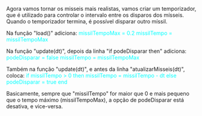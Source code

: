 
Agora vamos tornar os misseis mais realistas, vamos criar um temporizador, que é utilizado para controlar o intervalo entre os disparos dos mísseis. Quando o temporizador termina, é possível disparar outro míssil.

Na função "load()" adiciona:
<span style="color:cyan">missilTempoMax = 0.2
   missilTempo = missilTempoMax

Na função "update(dt)", depois da linha "if podeDisparar then" adiciona:
<span style="color:cyan">podeDisparar = false
   missilTempo = missilTempoMax

Também na função "update(dt)", e antes da linha "atualizarMisseis(dt)", coloca:
<span style="color:cyan">if missilTempo > 0 then
     missilTempo = missilTempo - dt
   else
     podeDisparar = true
   end

Basicamente, sempre que "missilTempo" for maior que 0 e mais pequeno que o tempo máximo (missilTempoMax), a opção de podeDisparar está desativa, e vice-versa.

